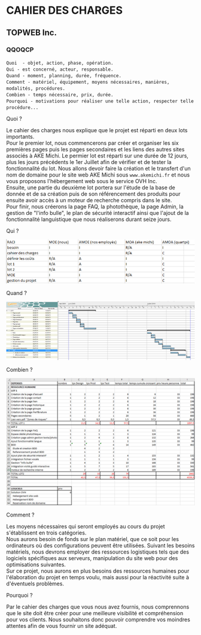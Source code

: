 # CAHIER DES CHARGES

## TOPWEB Inc.

### QQOQCP  

`Quoi  - objet, action, phase, opération.`  
`Qui - est concerné, acteur, responsable.`  
`Quand - moment, planning, durée, fréquence.`  
`Comment - matériel, équipement, moyens nécessaires, manières, modalités, procédures.`  
`Combien - temps nécessaire, prix, durée.`  
`Pourquoi - motivations pour réaliser une telle action, respecter telle procédure...`  

  Quoi ?  
    
Le cahier des charges nous explique que le projet est réparti en deux lots importants.  
Pour le premier lot, nous commencerons par créer et organiser les six premières pages puis les pages secondaires et les liens des autres sites associés à AKE Michi. Le permier lot est réparti sur une durée de 12 jours, plus les jours précédents le 1er Juillet afin de vérifier et de tester la fonctionnalité du lot.
Nous allons devoir faire la création et le transfert d'un nom de domaine pour le site web AKE Michi sous `www.akemichi.fr` et nous vous proposons l'hébergement web sous le service OVH Inc.  
Ensuite, une partie du deuxième lot portera sur l'étude de la base de donnée et de sa création puis de son référencement des produits pour ensuite avoir accès à un moteur de recherche compris dans le site.  
Pour finir, nous créerons la page FAQ, la photothèque, la page Admin, la gestion de "l'info bulle", le plan de sécurité interactif ainsi que l'ajout de la fonctionnalité languistique que nous réaliserons durant seize jours.  

  Qui ?
  
![RACI](./images/raci.PNG)  
  
  Quand ?
  
![GANNT](./images/gannt.PNG)

  Combien ?  

![scores](./images/tableaucout.PNG)  
  
  Comment ?
    
Les moyens nécessaires qui seront employés au cours du projet s'établissent en trois catégories.  
Nous aurons besoin de fonds sur le plan matériel, que ce soit pour les ordinateurs où des configurations peuvent être utilisées.
Suivant les besoins matériels, nous devrons employer des ressources logistiques tels que des logiciels spécifiques aux serveurs, manipulation du site web pour des optimisations suivantes.  
Sur ce projet, nous aurons en plus besoins des ressources humaines pour l'élaboration du projet en temps voulu, mais aussi pour la réactivité suite à d'éventuels problèmes.  

  Pourquoi ?
    
Par le cahier des charges que vous nous avez fournis, nous comprennons que le site doit être créer pour une meilleure visibilité et compréhension pour vos clients. Nous souhaitons donc pouvoir comprendre vos moindres attentes afin de vous fournir un site adéquat.  